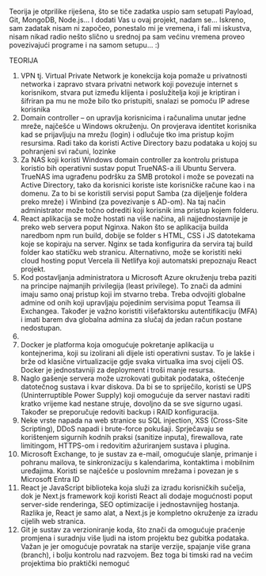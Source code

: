 Teorija je otprilike riješena, što se tiče zadatka uspio sam setupati Payload, Git, MongoDB, Node.js...
I dodati Vas u ovaj projekt, nadam se...
Iskreno, sam zadatak nisam ni započeo, ponestalo mi je vremena, i fali mi iskustva, nisam nikad radio nešto slično u srednoj pa sam većinu vremena proveo povezivajući programe i na samom setupu... :)

TEORIJA

1.	VPN tj. Virtual Private Network je konekcija koja pomaže u privatnosti networka i zapravo stvara privatni network koji povezuje internet s korisnikom, stvara put između klijenta i poslužitelja koji je kriptiran i šifriran pa mu ne može bilo tko pristupiti, snalazi se pomoću IP adrese korisnika
2.	Domain controller – on upravlja korisnicima i računalima unutar jedne mreže, najčešće u Windows okruženju. On provjerava identitet korisnika kad se prijavljuju na mrežu (login) i odlučuje tko ima pristup kojim resursima. Radi tako da koristi Active Directory bazu podataka u kojoj su pohranjeni svi računi, lozinke 
3.	Za NAS koji koristi Windows domain controller za kontrolu pristupa koristio bih operativni sustav poput TrueNAS-a ili Ubuntu Servera. TrueNAS ima ugrađenu podršku za SMB protokol i može se povezati na Active Directory, tako da korisnici koriste iste korisničke račune kao i na domenu. Za to bi se koristili servisi poput Samba (za dijeljenje foldera preko mreže) i Winbind (za povezivanje s AD-om). Na taj način administrator može točno odrediti koji korisnik ima pristup kojem folderu.
4.	React aplikacija se može hostati na više načina, ali najjednostavnije je preko web servera poput Nginxa. Nakon što se aplikacija builda naredbom npm run build, dobije se folder s HTML, CSS i JS datotekama koje se kopiraju na server. Nginx se tada konfigurira da servira taj build folder kao statičku web stranicu. Alternativno, može se koristiti neki cloud hosting poput Vercela ili Netlifya koji automatski prepoznaju React projekt.
5.	Kod postavljanja administratora u Microsoft Azure okruženju treba paziti na principe najmanjih privilegija (least privilege). To znači da admini imaju samo onaj pristup koji im stvarno treba. Treba odvojiti globalne admine od onih koji upravljaju pojedinim servisima poput Teamsa ili Exchangea. Također je važno koristiti višefaktorsku autentifikaciju (MFA) i imati barem dva globalna admina za slučaj da jedan račun postane nedostupan.
6.	
7.	Docker je platforma koja omogućuje pokretanje aplikacija u kontejnerima, koji su izolirani ali dijele isti operativni sustav. To je lakše i brže od klasične virtualizacije gdje svaka virtualka ima svoj cijeli OS. Docker je jednostavniji za deployment i troši manje resursa.
8.	Naglo gašenje servera može uzrokovati gubitak podataka, oštećenje datotečnog sustava i kvar diskova. Da bi se to spriječilo, koristi se UPS (Uninterruptible Power Supply) koji omogućuje da server nastavi raditi kratko vrijeme kad nestane struje, dovoljno da se sve sigurno ugasi. Također se preporučuje redoviti backup i RAID konfiguracija.
9.	Neke vrste napada na web stranice su SQL injection, XSS (Cross-Site Scripting), DDoS napadi i brute-force pokušaji. Sprječavaju se korištenjem sigurnih kodnih praksi (sanitize inputa), firewallova, rate limitingom, HTTPS-om i redovitim ažuriranjem sustava i plugina.
10.	Microsoft Exchange, to je sustav za e-mail, omogućuje slanje, primanje i pohranu mailova, te sinkronizaciju s kalendarima, kontaktima i mobilnim uređajima. Koristi se najčešće u poslovnim mrežama i povezan je s Microsoft Entra ID 
11.	React je JavaScript biblioteka koja služi za izradu korisničkih sučelja, dok je Next.js framework koji koristi React ali dodaje mogućnosti poput server-side renderinga, SEO optimizacije i jednostavnijeg hostanja. Razlika je, React je samo alat, a Next.js je kompletno okruženje za izradu cijelih web stranica.
12.	Git je sustav za verzioniranje koda, što znači da omogućuje praćenje promjena i suradnju više ljudi na istom projektu bez gubitka podataka. Važan je jer omogućuje povratak na starije verzije, spajanje više grana (branch), i bolju kontrolu nad razvojem. Bez toga bi timski rad na većim projektima bio praktički nemoguć
